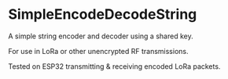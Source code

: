 # SimpleEncodeDecodeString
A simple string encoder and decoder using a shared key.

For use in LoRa or other unencrypted RF transmissions.

Tested on ESP32 transmitting & receiving encoded LoRa packets.

